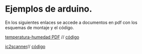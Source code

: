 # Ejemplos de arduino.  

En los siguientes enlaces se accede a documentos en pdf con los esquemas de montaje y el código.

[temperatura-humedad PDF](/temperatrura-lcd/Sensor_temperatura_humedad_DHT11.pdf) // [código](/temperatrura-lcd/temperatrura-lcd.ino)


[ic2scanner](/ic2scanner/SCANNER%20LCD.pdf)// [código](/ic2scanner/ic2scanner.ino)


